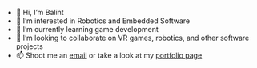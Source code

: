 - 👋 Hi, I’m Balint
- 👀 I’m interested in Robotics and Embedded Software
- 🌱 I’m currently learning game development
- 🤝 I’m looking to collaborate on VR games, robotics, and other software projects
- 📫 Shoot me an [email](balint@kovari.cc) or take a look at my [portfolio page](https://balintmaci.github.io)

<!---
balintmaci/balintmaci is a ✨ special ✨ repository because its `README.md` (this file) appears on your GitHub profile.
You can click the Preview link to take a look at your changes.
--->
